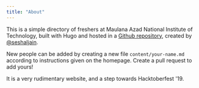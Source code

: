 ```yaml
---
title: "About"
---
```


This is a simple directory of freshers at Maulana Azad National Institute of Technology, built with Hugo and hosted in a [Github repository](https://github.com/seshaljain/intro-to-git), created by [@seshaljain](https://github.com/seshaljain).

New people can be added by creating a new file `content/your-name.md` according to instructions given on the homepage.
Create a pull request to add yours!

It is a very rudimentary website, and a step towards Hacktoberfest '19.